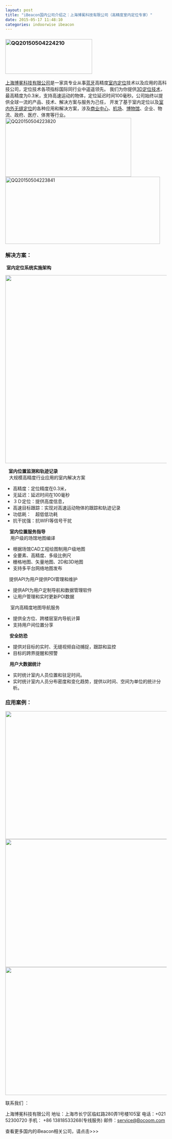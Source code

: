 ```yaml
---
layout: post
title: "iBeacon国内公司介绍之：上海博冕科技有限公司（高精度室内定位专家）"
date: 2015-05-17 11:48:10
categories: indoorwise ibeacon
---
```

<div class="asb asb-post asb-post-01"></div>
 
<div class="CrightT">
<h3 class="t"><a href="http://www.ibeaconworld.cn/wp-content/uploads/2015/05/QQ20150504224210.png"><img alt="QQ20150504224210" class="alignnone size-full wp-image-2863" height="108" src="http://www.ibeaconworld.cn/wp-content/uploads/2015/05/QQ20150504224210.png" width="271"/></a></h3>
</div>


<div class="CrightT"><span style="color: #00ccff;"><a class="tag_link" href="http://www.ibeaconworld.cn/?tag=%e4%b8%8a%e6%b5%b7%e5%8d%9a%e5%86%95%e7%a7%91%e6%8a%80%e6%9c%89%e9%99%90%e5%85%ac%e5%8f%b8" target="_blank" title="查看关于 上海博冕科技有限公司 的文章">上海博冕科技有限公司</a></span>是一家具专业从事<span style="color: #00ccff;"><a class="tag_link" href="http://www.ibeaconworld.cn/?tag=%e8%93%9d%e7%89%99" target="_blank" title="查看关于 蓝牙 的文章">蓝牙</a></span>高精度<span style="color: #00ccff;"><a class="tag_link" href="http://www.ibeaconworld.cn/?tag=%e5%ae%a4%e5%86%85%e5%ae%9a%e4%bd%8d" target="_blank" title="查看关于 室内定位 的文章">室内定位</a></span>技术以及应用的高科技公司，定位技术各项指标国际同行业中遥遥领先。 我们为你提供<span style="color: #00ccff;"><a class="tag_link" href="http://www.ibeaconworld.cn/?tag=3d%e5%ae%9a%e4%bd%8d%e6%8a%80%e6%9c%af" target="_blank" title="查看关于 3D定位技术 的文章">3D定位技术</a></span>，最高精度为0.3米，支持高速运动的物体，定位延迟时间100毫秒。公司始终以提供全球一流的产品、技术、解决方案与服务为己任， 开发了基于室内定位以及<span style="color: #00ccff;"><a class="tag_link" href="http://www.ibeaconworld.cn/?tag=%e5%ae%a4%e5%86%85%e5%a4%96%e6%97%a0%e7%bc%9d%e5%ae%9a%e4%bd%8d" target="_blank" title="查看关于 室内外无缝定位 的文章">室内外无缝定位</a></span>的各种应用和解决方案，涉及<span style="color: #00ccff;"><a class="tag_link" href="http://www.ibeaconworld.cn/?tag=%e5%95%86%e4%b8%9a%e4%b8%ad%e5%bf%83" target="_blank" title="查看关于 商业中心 的文章">商业中心</a></span>、<span style="color: #00ccff;"><a class="tag_link" href="http://www.ibeaconworld.cn/?tag=%e6%9c%ba%e5%9c%ba" target="_blank" title="查看关于 机场 的文章">机场</a></span>、<span style="color: #00ccff;"><a class="tag_link" href="http://www.ibeaconworld.cn/?tag=%e5%8d%9a%e7%89%a9%e9%a6%86" target="_blank" title="查看关于 博物馆 的文章">博物馆</a></span>、企业、物流、政府、医疗、体育等行业。</div>


<div class="CrightT"></div>


<div class="CrightT"></div>


<div class="CrightT"></div>


<div class="CrightT"><a href="http://www.ibeaconworld.cn/wp-content/uploads/2015/05/QQ20150504223820.png"><img alt="QQ20150504223820" class="alignnone size-full wp-image-2861" height="183" src="http://www.ibeaconworld.cn/wp-content/uploads/2015/05/QQ20150504223820.png" width="393"/></a></div>


<div class="CrightT"></div>


<div class="CrightT"></div>


<div class="CrightT"><a href="http://www.ibeaconworld.cn/wp-content/uploads/2015/05/QQ20150504223841.png"><img alt="QQ20150504223841" class="alignnone size-full wp-image-2862" height="209" src="http://www.ibeaconworld.cn/wp-content/uploads/2015/05/QQ20150504223841.png" width="483"/></a></div>


<div class="CrightT"></div>


<div class="CrightT"></div>


<div class="CrightT"></div>


<h3 class="CrightT">解决方案：</h3>


<p class="CrightT"><strong> <span class="style03">室内定位系统实施架构</span></strong></p>


<p class="CrightT"><img alt="" height="585" src="http://www.bocoom.com/chua_image/024.gif" width="856"/></p>


<div class="CrightT">
<div class="CenTex">
<div class="CrightC">
<div>
<div><span class="style03"><strong>   室内位置监测和轨迹记录</strong></span><br/>
<span class="style05">   大规模高精度行业应用的室内解决方案</span>
<ul class="Kul">
<li>高精度：定位精度在0.3米，</li>
<li>无延迟：延迟时间在100毫秒</li>
<li>３Ｄ定位：提供高度信息，</li>
<li>高速目标跟踪：实现对高速运动物体的跟踪和轨迹记录</li>
<li>功低耗：　超低低功耗</li>
<li>抗干扰强：抗WIFI等信号干扰</li>
</ul>
</div>
</div>
<div>
<div><span class="style03"><strong>    室内位置服务指导</strong></span><br/>
<span class="style05">    用户级的场馆地图编译</span>
<ul class="Kul">
<li>根据场馆CAD工程绘图制用户级地图</li>
<li>全要素、高精度、多级比例尺</li>
<li>栅格地图、矢量地图、2D和3D地图</li>
<li>支持多平台网络地图发布</li>
</ul>
<div class="ClearX"><span class="style05">   提供API为用户提供POI管理和维护</span></div>
<ul class="Kul">
<li>提供API为用户定制导航和数据管理软件</li>
<li>让用户管理和实时更新POI数据</li>
</ul>
<div class="ClearX"></div>
<p><span class="style05">    室内高精度地图导航服务</span></p>
<ul class="Kul">
<li>提供全方位、跨楼层室内导航计算</li>
<li>支持用户间位置分享</li>
</ul>
</div>
</div>
<div class="ClearX2"></div>
<div>
<div><strong> <span class="style05">    安全防恐</span></strong>
<ul class="Kul">
<li>提供对目标的实时、无缝视频自动捕捉，跟踪和监控</li>
<li>目标的跨界提醒和预警</li>
</ul>
</div>
</div>
<div>
<div></div>
<div><span class="style03"><strong>    用户大数据统计</strong></span>
<ul class="Kul">
<li>实时统计室内人员位置和驻足时间。</li>
<li>实时统计室内人员分布密度和变化趋势，提供以时间、空间为单位的统计分析。</li>
</ul>
</div>
</div>
<div class="ClearX2"></div>
</div>
<h3 class="Cright">应用案例：</h3>
<div></div>
<div><img alt="" height="398" src="http://www.bocoom.com/chua_image/p016.jpg" width="856"/></div>
</div>
<div class="ClearX"><img alt="" height="398" src="http://www.bocoom.com/chua_image/p017.jpg" width="856"/></div>
</div>


<div class="CrightT"></div>


<div class="CrightT"><img alt="" height="398" src="http://www.bocoom.com/chua_image/p009.jpg" width="856"/></div>


<div class="CrightT">






联系我们 ：



上海博冕科技有限公司
地址：上海市长宁区临虹路280弄1号楼105室
电话：+021 52300720
手机： +86 13818533268(专线服务)
邮件：service@Bocoom.com


查看更多国内的iBeacon相关公司，请点击&gt;&gt;&gt;



</div>